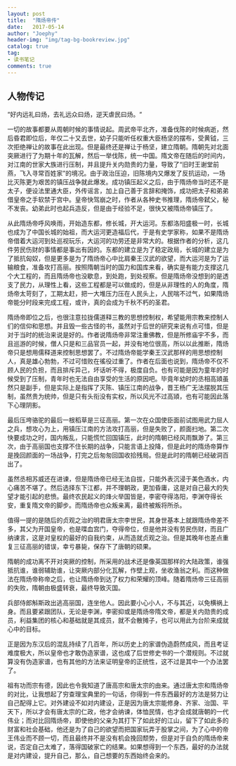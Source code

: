 ```yaml
---
layout: post
title:  "隋炀帝传"
date:   2017-05-14
author: "Joephy"
header-img: "img/tag-bg-bookreview.jpg"
catalog: true
tag:
- 读书笔记 
comments: true
---
```

人物传记
-----------

“好内远礼曰炀，去礼远众曰炀，逆天虐民曰炀。“

一切的故事都要从周朝时候的事情说起。周武帝平北齐，准备伐陈的时候病逝，然后昏君即位后，年仅二十又去世，幼子只能听任权重大臣杨坚的摆布，受黄钺，三次拒绝禅让的故事在此出现。但是最终还是禅让于杨坚，建立隋朝。隋朝先对北面突厥进行了为期十年的瓦解，然后一举伐陈，统一中国。隋文帝在随后的时间内，对江南的世家大族进行压制，并且提升关内勋贵的力量，导致了“旧时王谢堂前燕，飞入寻常百姓家”的境况。由于政治压迫，旧陈境内又爆发了反抗运动，一场比灭陈更为艰苦的镇压战争就此爆发。成功镇压起义之后，由于隋炀帝当时还不是太子，便设法里通大臣，外传谣言，加上自己善于言辞和掩饰，成功把太子和弟弟借皇帝之手软禁于宫中。皇帝快驾崩之时，作者从各种史书推理，隋炀帝弑父，秘不发丧。幼弟此时也起兵造反，但是由于经验不足，很快又被隋炀帝镇压了。

从此隋炀帝呼风唤雨，开始造东都，修长城，开大运河。东都洛阳盛极一时，长城也成为了中国长城的始祖，而大运河更造福后代，于是有史学家称，如果不是隋炀帝借着大运河到处巡视玩乐，大运河的功劳还是非常大的。根据作者的分析，这几件劳民伤财的事情都是事出有因的。东都的建立是为了稳定政局，长城的建立是为了抵抗匈奴，但是更多是为了隋炀帝心中比肩秦王汉武的欲望，而大运河是为了运输粮食，准备攻打高丽。按照隋朝当时的国力和国库来看，确实是有能力支撑这几个大工程的，而且隋炀帝也没歇息，到处跑，到处视察。但是隋炀帝没想到的是透支了民力，从理性上看，这些工程都是可以做成的，但是从非理性的人的角度，隋炀帝太苛刻了，工期太赶，把一大堆压力压在人民头上，人民喘不过气，如果隋炀帝能分时段来完成工程，或许，真的会成为千秋不朽的圣君。

隋炀帝即位之后，也很注意拉拢儒道释三教的思想控制权，希望能用宗教来控制人们的信仰和思想。并且毁一些古怪的书，虽然对于后世的研究来说有点可惜，但是对于当时的统治来说是好的。作者说隋炀帝非常注重佛教，但是所修庙宇不多，而且巡游的时候，僧人只是和三品官员一起，并没有地位很高，所以以此推断，隋炀帝只是想用儒释道来控制思想罢了。不过隋炀帝能学秦王汉武那样的用思想控制人，真是雄心勃勃，不过可惜败在徭役过重了。作者在后面也说到，隋炀帝不仅不顾人民的负担，而且排斥异己，坏话听不得，极度自负。也有可能是因为童年的时候受到了压制，青年时也无法自由享受的生活的原因吧。毕竟年幼时的丞相高熲虽然只是副手，但是实际上是指挥了灭陈、镇压江南的战争，晋王杨广无法摆脱其压制，虽然贵为统帅，但是只有头衔没有实权，所以风光不过高熲，也有可能因此落下心理阴影。

最后压垮骆驼的最后一根稻草是三征高丽。第一次在众国使臣面前试图用武力屈人之兵，想攻心为上，用镇压江南的方法攻打高丽，但是失败了，颜面扫地。第二次快要成功之时，国内叛乱，只能慌忙回国镇压，此时的隋朝已经风雨飘渺了。第三次，由于高丽国也支撑不住长期的战争，只能言语上投降，但是此时的隋炀帝算作是挽回颜面的一场战争，打完之后匆匆回国收拾残局。但是此时的隋朝已经破洞百出了。

虽然丞相苏威还在进谏，但是隋炀帝已经无法自拔，只能外表沉浸于美色酒水，内心痛苦不堪了。然后选择东下江都，并不理朝政，更加昏庸，这是对自己最大的失望才能引起的悲愤。最终农民起义的烽火举国皆是，李密夺得洛阳，李渊夺得长安，重复隋文帝的脚步。而隋炀帝也众叛亲离，最终被叛将所杀。

值得一提的是随后的贞观之治的明君唐太宗李世民，其身世基本上就跟隋炀帝差不多，其父为开国皇帝，也是喋血宫门，夺得帝位，但是他并没有劳民伤财，而且广纳谏言，这是对皇权的最好的自我约束，从而造就贞观之治。但是其晚年也差点重复三征高丽的错误，幸亏暴毙，保存下了唐朝的硕果。

隋朝的成功离不开对突厥的控制，所采用的战术还是像英国那样的大陆政策，谁强抵抗谁，谁弱辅助谁，让突厥内部分化瓦解，作壁上观，坐收渔翁之利。而这种做法在隋炀帝称帝之后，也让隋炀帝到达了权力和荣耀的顶峰。随着隋炀帝三征高丽的失败，隋朝由极盛转衰，最终导致灭国。

兵部侍郎斛斯政出逃高丽国，连坐他人。因此要小心小人，不与其近，以免横祸上身。而且要紧跟团队，无论是李渊，李密抑或是隋炀帝隋文帝，都是关内勋贵的成员，利益集团的核心和基础就是其成员，就不会散摊子，也可以用此为台阶来成就心中的目标。

正是因为东汉后的混乱持续了几百年，所以历史上的家谱伪造蔚然成风，而且考证难度极大，所以皇帝也才敢伪造家谱，这也成了后世修史书的一个潜规则。不过就算没有伪造家谱，也有其他的方法来证明皇帝的正统性，这不过是其中一个办法罢了。

祖有功而宗有德，因此也令我知道了唐高宗和唐太宗的由来。通过唐太宗和隋炀帝的对比，让我想起了穷查理宝典里的一句话，你得到一件东西最好的方法是努力让自己配得上它。对外建设不如对内建设，正是因为唐太宗能修身、齐家、治国、平天下，所以才会有唐太宗的仁政，他才会纳谏，体恤民情，也才会成就唐朝的一代伟业；而对比回隋炀帝，即使他的父亲为其打下了如此好的江山，留下了如此多的财富和社会基础，他还是为了自己的欲望而把国家玩弄于股掌之间，为了心中的帝王伟业而不顾一切，而且最终并不是没有机会挽回颓势，但是对于自负的隋炀帝来说，否定自己太难了，落得国破家亡的结果。如果想得到一个东西，最好的办法就是对内建设，提升自己，那么，自己想要的东西始终会来的。


